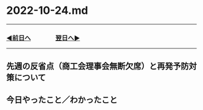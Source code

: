 # 2022-10-24.md
  
---
### [◀️前日へ](https://github.com/yuasys/chatty-journal/blob/main/2022/10/2022-10-23.md)&emsp;&emsp;&emsp;&emsp;[翌日へ▶️](https://github.com/yuasys/chatty-journal/blob/main/2022/10/2022-10-25.md)
---

## 先週の反省点（商工会理事会無断欠席）と再発予防対策について

## 今日やったこと／わかったこと
